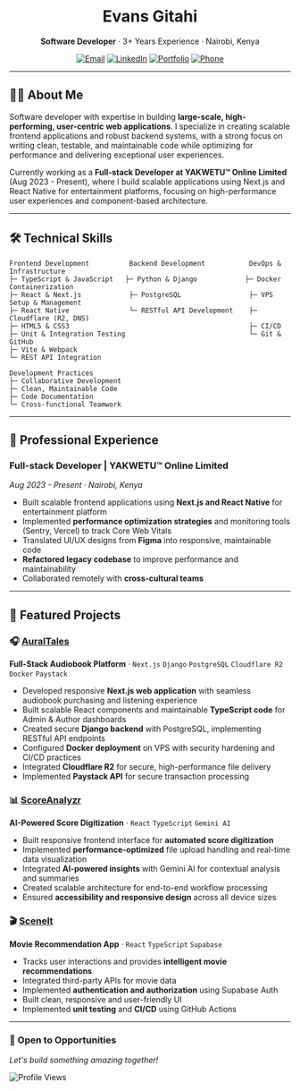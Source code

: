 <div align="center">

# Evans Gitahi

**Software Developer** · 3+ Years Experience · Nairobi, Kenya

[![Email](https://img.shields.io/badge/Email-evanygk%40gmail.com-EA4335?style=flat-square&logo=gmail&logoColor=white)](mailto:evanygk@gmail.com)
[![LinkedIn](https://img.shields.io/badge/LinkedIn-evans--gitahi-0A66C2?style=flat-square&logo=linkedin&logoColor=white)](https://linkedin.com/in/evans-gitahi)
[![Portfolio](https://img.shields.io/badge/Portfolio-Visit-00C7B7?style=flat-square&logo=safari&logoColor=white)]([https://your-portfolio.com](https://evans-gitahi-portfolio.vercel.app/))
[![Phone](https://img.shields.io/badge/Phone-%2B254722739527-25D366?style=flat-square&logo=whatsapp&logoColor=white)](tel:+254722739527)

</div>

---

## 👨‍💻 About Me

Software developer with expertise in building **large-scale, high-performing, user-centric web applications**. I specialize in creating scalable frontend applications and robust backend systems, with a strong focus on writing clean, testable, and maintainable code while optimizing for performance and delivering exceptional user experiences.

Currently working as a **Full-stack Developer at YAKWETU™ Online Limited** (Aug 2023 - Present), where I build scalable applications using Next.js and React Native for entertainment platforms, focusing on high-performance user experiences and component-based architecture.

---

## 🛠️ Technical Skills

```text
Frontend Development          Backend Development           DevOps & Infrastructure
├─ TypeScript & JavaScript   ├─ Python & Django            ├─ Docker Containerization
├─ React & Next.js            ├─ PostgreSQL                 ├─ VPS Setup & Management
├─ React Native               └─ RESTful API Development    ├─ Cloudflare (R2, DNS)
├─ HTML5 & CSS3                                             ├─ CI/CD
├─ Unit & Integration Testing                               └─ Git & GitHub
├─ Vite & Webpack
└─ REST API Integration

Development Practices
├─ Collaborative Development
├─ Clean, Maintainable Code
├─ Code Documentation
└─ Cross-functional Teamwork
```

---

## 💼 Professional Experience

### Full-stack Developer | **YAKWETU™ Online Limited**
*Aug 2023 - Present · Nairobi, Kenya*

- Built scalable frontend applications using **Next.js and React Native** for entertainment platform
- Implemented **performance optimization strategies** and monitoring tools (Sentry, Vercel) to track Core Web Vitals
- Translated UI/UX designs from **Figma** into responsive, maintainable code
- **Refactored legacy codebase** to improve performance and maintainability
- Collaborated remotely with **cross-cultural teams**

---

## 🚀 Featured Projects

### 🎧 [AuralTales](https://github.com/gitahievans/auraltales)
**Full-Stack Audiobook Platform** · `Next.js` `Django` `PostgreSQL` `Cloudflare R2` `Docker` `Paystack`

- Developed responsive **Next.js web application** with seamless audiobook purchasing and listening experience
- Built scalable React components and maintainable **TypeScript code** for Admin & Author dashboards
- Created secure **Django backend** with PostgreSQL, implementing RESTful API endpoints
- Configured **Docker deployment** on VPS with security hardening and CI/CD practices
- Integrated **Cloudflare R2** for secure, high-performance file delivery
- Implemented **Paystack API** for secure transaction processing

### 📊 [ScoreAnalyzr](https://github.com/gitahievans/scoreanalyzr)
**AI-Powered Score Digitization** · `React` `TypeScript` `Gemini AI`

- Built responsive frontend interface for **automated score digitization**
- Implemented **performance-optimized** file upload handling and real-time data visualization
- Integrated **AI-powered insights** with Gemini AI for contextual analysis and summaries
- Created scalable architecture for end-to-end workflow processing
- Ensured **accessibility and responsive design** across all device sizes

### 🎬 [SceneIt](https://github.com/gitahievans/sceneit)
**Movie Recommendation App** · `React` `TypeScript` `Supabase`

- Tracks user interactions and provides **intelligent movie recommendations**
- Integrated third-party APIs for movie data
- Implemented **authentication and authorization** using Supabase Auth
- Built clean, responsive and user-friendly UI
- Implemented **unit testing** and **CI/CD** using GitHub Actions

---

### 💬 Open to Opportunities

*Let's build something amazing together!*

![Profile Views](https://komarev.com/ghpvc/?username=gitahievans&color=blue&style=flat-square)

</div>
